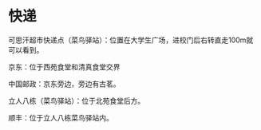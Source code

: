 # 快递

可思汗超市快递点（菜鸟驿站）：位置在大学生广场，进校门后右转直走100m就可以看到。

京东：位于西苑食堂和清真食堂交界

中国邮政：京东旁边，旁边有古茗。

立人八栋（菜鸟驿站）：位于北苑食堂后方。

顺丰：位于立人八栋菜鸟驿站内。

